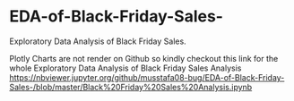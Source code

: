 # EDA-of-Black-Friday-Sales-
Exploratory Data Analysis of Black Friday Sales.


Plotly Charts are not render on Github so kindly checkout this link for the whole Exploratory Data Analysis of Black Friday Sales Analysis
https://nbviewer.jupyter.org/github/musstafa08-bug/EDA-of-Black-Friday-Sales-/blob/master/Black%20Friday%20Sales%20Analysis.ipynb
